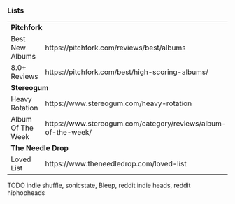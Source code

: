 ### Lists

<table>
  <tbody>
    <tr>
      <td colspan="2">
        <strong>Pitchfork</strong>
      </td>
    </tr>
    <tr>
      <td>Best New Albums</td>
      <td>
        https://pitchfork.com/reviews/best/albums
      </td>
    </tr>
    <tr>
      <td>8.0+ Reviews</td>
      <td>
        https://pitchfork.com/best/high-scoring-albums/
      </td>
    </tr>
    <tr>
      <td colspan="2">
        <strong>Stereogum</strong>
      </td>
    </tr>
    <tr>
      <td>Heavy Rotation</td>
      <td>
        https://www.stereogum.com/heavy-rotation
      </td>
    </tr>
    <tr>
      <td>Album Of The Week</td>
      <td>
        https://www.stereogum.com/category/reviews/album-of-the-week/
      </td>
    </tr>
    <tr>
      <td colspan="2">
        <strong>The Needle Drop</strong>
      </td>
    </tr>
    <tr>
      <td>Loved List</td>
      <td>
        https://www.theneedledrop.com/loved-list
      </td>
    </tr>
  </tbody>
</table>


TODO
indie shuffle, sonicstate, Bleep, reddit indie heads, reddit hiphopheads
